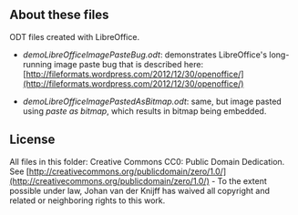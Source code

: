 ## About these files
ODT files created with LibreOffice. 


* *demoLibreOfficeImagePasteBug.odt*: demonstrates LibreOffice's long-running image paste bug that is described here: [http://fileformats.wordpress.com/2012/12/30/openoffice/](http://fileformats.wordpress.com/2012/12/30/openoffice/)

* *demoLibreOfficeImagePastedAsBitmap.odt*: same, but image pasted using *paste as bitmap*, which results in bitmap being embedded. 


## License
All files in this folder: Creative Commons CC0: Public Domain Dedication. See [http://creativecommons.org/publicdomain/zero/1.0/](http://creativecommons.org/publicdomain/zero/1.0/) - To the extent possible under law, Johan van der Knijff has waived all copyright and related or neighboring rights to this work.
